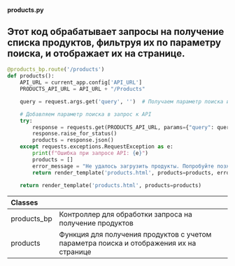 #### products.py

## Этот код обрабатывает запросы на получение списка продуктов, фильтруя их по параметру поиска, и отображает их на странице.

```py
@products_bp.route('/products')
def products():
    API_URL = current_app.config['API_URL']
    PRODUCTS_API_URL = API_URL + "/Products"

    query = request.args.get('query', '')  # Получаем параметр поиска из URL

    # Добавляем параметр поиска в запрос к API
    try:
        response = requests.get(PRODUCTS_API_URL, params={"query": query})
        response.raise_for_status()
        products = response.json()
    except requests.exceptions.RequestException as e:
        print(f"Ошибка при запросе API: {e}")
        products = []
        error_message = "Не удалось загрузить продукты. Попробуйте позже."
        return render_template('products.html', products=products, error=error_message)
    
    return render_template('products.html', products=products)

```


| Classes | |
| :--- | :--- |
| products_bp | Контроллер для обработки запроса на получение продуктов |
| products | Функция для получения продуктов с учетом параметра поиска и отображения их на странице |
